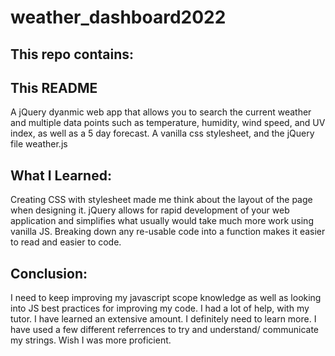 # weather_dashboard2022

## This repo contains:
## This README
A jQuery dyanmic web app that allows you to search the current weather and multiple data points such as temperature, humidity, wind speed, and UV index, as well as a 5 day forecast.
A vanilla css stylesheet, and the jQuery file weather.js
## What I Learned:
Creating CSS with stylesheet made me think about the layout of the page when designing it.
jQuery allows for rapid development of your web application and simplifies what usually would take much more work using vanilla JS.
Breaking down any re-usable code into a function makes it easier to read and easier to code.
## Conclusion:
I need to keep improving my javascript scope knowledge as well as looking into JS best practices for improving my code. I had a lot of help, with my tutor. I have learned an extensive amount. I definitely need to learn more. I have used a few different referrences to try and understand/ communicate my strings. Wish I was more proficient.